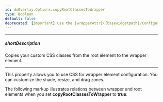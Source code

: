 ```yaml
---
id: dxOverlay.Options.copyRootClassesToWrapper
type: Boolean
default: false
deprecated: [important] Use the [wrapperAttr]({basewidgetpath}/Configuration/#wrapperAttr) property instead.
---
```

---
##### shortDescription
Copies your custom CSS classes from the root element to the wrapper element.

---
This property allows you to use CSS for wrapper element configuration. You can customize the shade, resize, and drag zones.

The following markup illustrates relations between wrapper and root elements when you set **copyRootClassesToWrapper** to **true**:
